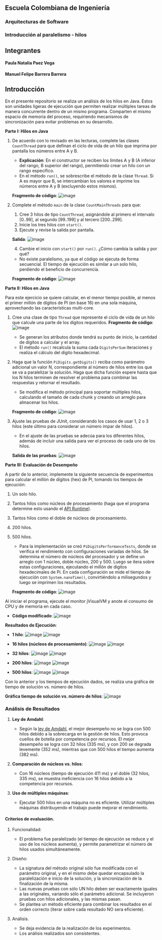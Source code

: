 ## Escuela Colombiana de Ingeniería
### Arquitecturas de Software
### Introducción al paralelismo - hilos
## Integrantes
#### Paula Natalia Paez Vega
#### Manuel Felipe Barrera Barrera

## Introducción
En el presente repositorio se realiza un análisis de los hilos en Java. Estos son unidades ligeras de ejecución que permiten realizar múltiples tareas de manera concurrente dentro de un mismo programa. Comparten el mismo espacio de memoria del proceso, requiriendo mecanismos de sincronización para evitar problemas en su desarrollo.

**Parte I: Hilos en Java**

1. De acuerdo con lo revisado en las lecturas, complete las clases `CountThread` para que definan el ciclo de vida de un hilo que imprima por pantalla los números entre A y B.
   - **Explicación**: En el constructor se reciben los límites A y B (A inferior del rango, B superior del rango), permitiendo crear un hilo con un rango específico.
   - En el método `run()`, se sobrescribe el método de la clase `Thread`. Si A es mayor que B, se intercambian los valores e imprime los números entre A y B (excluyendo estos mismos).

   **Fragmento de código**:
   ![image](https://github.com/user-attachments/assets/1827a4e6-d447-44c4-8075-98d18778c8b8)

2. Complete el método `main` de la clase `CountMainThreads` para que:
   1. Cree 3 hilos de tipo `CountThread`, asignándole al primero el intervalo [0..99], al segundo [99..199] y al tercero [200..299].
   2. Inicie los tres hilos con `start()`.
   3. Ejecute y revise la salida por pantalla.

   **Salida**:
   ![image](https://github.com/user-attachments/assets/488d2f13-61aa-44d4-be4a-fa5da5a90481)

   4. Cambie el inicio con `start()` por `run()`. ¿Cómo cambia la salida y por qué?
   - No existe paralelismo, ya que el código se ejecuta de forma secuencial. El tiempo de ejecución es similar a un solo hilo, perdiendo el beneficio de concurrencia.

   **Fragmento de código**:
   ![image](https://github.com/user-attachments/assets/f0d5f0af-2642-47b5-b42a-92460d66dd89)

**Parte II: Hilos en Java**

Para este ejercicio se quiere calcular, en el menor tiempo posible, al menos el primer millón de dígitos de PI (en base 16) en una sola máquina, aprovechando las características multi-core.

1. Cree una clase de tipo `Thread` que represente el ciclo de vida de un hilo que calcule una parte de los dígitos requeridos.
   **Fragmento de código**:
   ![image](https://github.com/user-attachments/assets/ce056140-3534-4511-8c83-6a2f9e886814)
   - Se generan los atributos donde tendrá su punto de inicio, la cantidad de dígitos a calcular y el array.
   - El método `run()` recalcula la suma cada `DigitsPerSum` iteraciones y realiza el cálculo del dígito hexadecimal.

3. Haga que la función `PiDigits.getDigits()` reciba como parámetro adicional un valor N, correspondiente al número de hilos entre los que se va a paralelizar la solución. Haga que dicha función espere hasta que los N hilos terminen de resolver el problema para combinar las respuestas y retornar el resultado.
   - Se modifica el método principal para soportar múltiples hilos, calculando el tamaño de cada chunk y creando un arreglo para almacenar los hilos.

   **Fragmento de código**:
   ![image](https://github.com/user-attachments/assets/85ef3466-7ba6-4e64-9568-2b7ab7647742)

4. Ajuste las pruebas de JUnit, considerando los casos de usar 1, 2 o 3 hilos (este último para considerar un número impar de hilos).
   - En el ajuste de las pruebas se adecúa para los diferentes hilos, además de incluir una salida para ver el proceso de cada uno de los hilos.

   **Salida de las pruebas**:
   ![image](https://github.com/user-attachments/assets/0a535c56-a71b-4df6-86d8-2dc718008798)

**Parte III: Evaluación de Desempeño**

A partir de lo anterior, implemente la siguiente secuencia de experimentos para calcular el millón de dígitos (hex) de PI, tomando los tiempos de ejecución:

1. Un solo hilo.
2. Tantos hilos como núcleos de procesamiento (haga que el programa determine esto usando el [API Runtime](https://docs.oracle.com/javase/7/docs/api/java/lang/Runtime.html)).
3. Tantos hilos como el doble de núcleos de procesamiento.
4. 200 hilos.
5. 500 hilos.

   - Para la implementación se creó `PiDigitsPerformanceTests`, donde se verifica el rendimiento con configuraciones variadas de hilos. Se determina el número de núcleos del procesador y se define un arreglo con 1 núcleo, doble núcleo, 200 y 500. Luego se itera sobre estas configuraciones, ejecutando el millón de dígitos hexadecimales de Pi. En cada configuración se mide el tiempo de ejecución con `System.nanoTime()`, convirtiéndolo a milisegundos y luego se imprimen los resultados.

   **Fragmento de código**:
   ![image](https://github.com/user-attachments/assets/1d24380a-6424-48d5-a49f-e634ff976839)

Al iniciar el programa, ejecute el monitor jVisualVM y anote el consumo de CPU y de memoria en cada caso.

- **Código modificado**:
  ![image](https://github.com/user-attachments/assets/41cb2356-d615-409f-b278-714ad58af3bb)

**Resultados de Ejecución**:

- **1 hilo**:
  ![image](https://github.com/user-attachments/assets/9149aa90-f116-4df1-a7bf-916fde6049d0)
  ![image](https://github.com/user-attachments/assets/20b1ccc7-f800-4470-a1a4-ebd388e83b93)

- **16 hilos (núcleos de procesamiento)**:
  ![image](https://github.com/user-attachments/assets/22aa7692-6a23-4eab-8ea7-644e05cb1ae9)
  ![image](https://github.com/user-attachments/assets/6181d088-7d24-4577-a80c-41297431abe4)

- **32 hilos**:
  ![image](https://github.com/user-attachments/assets/3e67cdc6-1b09-49ff-ab32-ce035bde70fd)
  ![image](https://github.com/user-attachments/assets/780a5ee7-86d9-4202-aab4-973162fa9ce8)

- **200 hilos**:
  ![image](https://github.com/user-attachments/assets/6cafd32a-0668-44c3-afb5-75138f353923)
  ![image](https://github.com/user-attachments/assets/92934f92-0068-42d0-826b-f80e206f0a5a)

- **500 hilos**:
  ![image](https://github.com/user-attachments/assets/f442dc8e-1aa5-49ae-8f32-30927ca968cf)
  ![image](https://github.com/user-attachments/assets/dce91da6-31b2-48c8-9901-7299ecd14c4d)

Con lo anterior y los tiempos de ejecución dados, se realiza una gráfica de tiempo de solución vs. número de hilos.

**Gráfica tiempo de solución vs. número de hilos**:
![image](https://github.com/user-attachments/assets/50093396-f49d-498f-9cca-338779f58e4b)

### Análisis de Resultados

1. **Ley de Amdahl**:
   - Según la [ley de Amdahl](https://www.pugetsystems.com/labs/articles/Estimating-CPU-Performance-using-Amdahls-Law-619/#WhatisAmdahlsLaw?), el mejor desempeño no se logra con 500 hilos debido a la sobrecarga en la gestión de hilos. Esto provoca cuellos de botella por competencia por recursos. El mejor desempeño se logra con 32 hilos (335 ms), y con 200 se degrada levemente (352 ms), mientras que con 500 hilos el tiempo aumenta (382 ms).

2. **Comparación de núcleos vs. hilos**:
   - Con 16 núcleos (tiempo de ejecución 411 ms) y el doble (32 hilos, 335 ms), se muestra ineficiencia con 16 hilos debido a la competencia por recursos.

3. **Uso de múltiples máquinas**:
   - Ejecutar 500 hilos en una máquina no es eficiente. Utilizar múltiples máquinas distribuyendo el trabajo puede mejorar el rendimiento.

#### Criterios de evaluación.

1. Funcionalidad:
	- El problema fue paralelizado (el tiempo de ejecución se reduce y el uso de los núcleos aumenta), y permite parametrizar el número de hilos usados simultáneamente.

2. Diseño:
	- La signatura del método original sólo fue modificada con el parámetro original, y en el mismo debe quedar encapsulado la paralelización e inicio de la solución, y la sincronización de la finalización de la misma.
	- Las nuevas pruebas con sólo UN hilo deben ser exactamente iguales a las originales, variando sólo el parámetro adicional. Se incluyeron pruebas con hilos adicionales, y las mismas pasan.
	- Se plantea un método eficiente para combinar los resultados en el orden correcto (iterar sobre cada resultado NO sera eficiente).

3. Análisis.
	- Se deja evidencia de la realización de los experimentos.
	- Los análisis realizados son consistentes.
